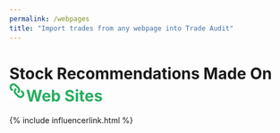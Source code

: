 ```yaml
---
permalink: /webpages
title: "Import trades from any webpage into Trade Audit"
---
```

<h1 class="display-5 fw-bold mb-4 mt-5 text-center">Stock Recommendations Made On<br>
<span style="color:#27ae60;"><img src="/assets/integrations/webpages.svg" style="height:1em;margin-bottom: 5px;margin-right: 2px;" alt="Web logo">Web Sites</span>
</h1>

{% include influencerlink.html %}
